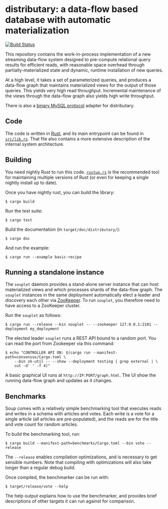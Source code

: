 # distributary: a data-flow based database with automatic materialization

[![Build Status](https://travis-ci.org/mit-pdos/distributary.svg?branch=master)](https://travis-ci.org/mit-pdos/distributary)

This repository contains the work-in-process implementation of a new
streaming data-flow system designed to pre-compute relational query
results for efficient reads, with reasonable space overhead through
partially-materialized state and dynamic, runtime installation of new
queries.

At a high level, it takes a set of parameterized queries, and produces a
data-flow graph that maintains materialized views for the output of
those queries. This yields very high read throughput. Incremental
maintenance of the views through the data-flow graph also yields high
write throughput.

There is also a [binary MySQL protocol](https://github.com/mit-pdos/distributary-mysql)
adapter for distributary.

## Code

The code is written in [Rust](https://www.rust-lang.org/en-US/), and its
main entrypoint can be found in [`src/lib.rs`](src/lib.rs). That file
also contains a more extensive description of the internal system
architecture.

## Building

You need nightly Rust to run this code. [`rustup.rs`](https://rustup.rs/)
is the recommended tool for maintaining multiple versions of Rust (or
even for keeping a single nightly install up to date).

Once you have nightly rust, you can build the library:
```console
$ cargo build
```

Run the test suite:
```console
$ cargo test
```

Build the documentation (in `target/doc/distributary/`):
```console
$ cargo doc
```

And run the example:
```console
$ cargo run --example basic-recipe
```

## Running a standalone instance

The `souplet` daemon provides a stand-alone server instance that can host
materialized views and which processes shards of the data-flow graph. The
`souplet` instances in the same _deployment_ automatically elect a leader
and discovery each other via [ZooKeeper](http://zookeeper.apache.org/). To
run `souplet`, you therefore need to have access to a ZooKeeper cluster.

Run the `souplet` as follows:
```console
$ cargo run --release --bin souplet -- --zookeeper 127.0.0.1:2181 --deployment my_deployment
```
The elected leader `souplet` runs a REST API bound to a random port. You
can read the port from Zookeeper via this command:
```console
$ echo "CONTROLLER API ON: $(cargo run --manifest-path=consensus/Cargo.toml \
    --bin zk-util -- --show --deployment testing | grep external | \
    cut -d' ' -f 4)"
```
A basic graphical UI runs at `http://IP:PORT/graph.html`. The UI show
the running data-flow graph and updates as it changes.

## Benchmarks

Soup comes with a relatively simple benchmarking tool that executes
reads and writes in a schema with articles and votes. Each write is a
vote for a single article (all articles are pre-populated), and the
reads are for the title and vote count for random articles.

To build the benchmarking tool, run:
```console
$ cargo build --manifest-path=benchmarks/Cargo.toml --bin vote --release
```

The `--release` enables compilation optimizations, and is necessary to
get sensible numbers. Note that compiling with optimizations will also
take longer than a regular debug build.

Once compiled, the benchmarker can be run with:
```console
$ target/release/vote --help
```
The help output explains how to use the benchmarker, and provides brief
descriptions of other targets it can run against for comparison.
